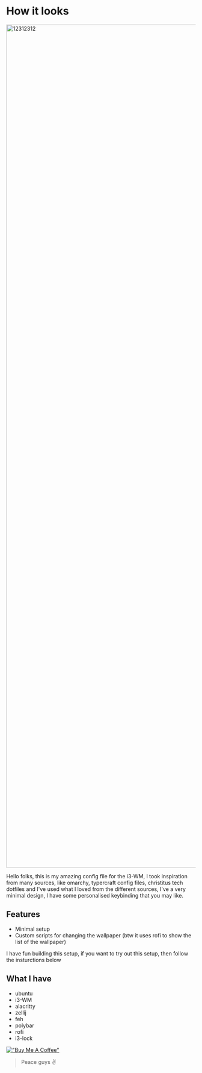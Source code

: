 # How it looks

<img width="3523" height="2238" alt="12312312" src="https://github.com/user-attachments/assets/39175f31-b3a4-4643-bc6e-d7e48e52aff3" />

Hello folks, this is my amazing config file for the i3-WM, I took inspiration from many sources, like omarchy, typercraft config files, christitus tech dotfiles and I've used what I loved from the different sources, I've a very minimal design, I have some personalised keybinding that you may like.

## Features
- Minimal setup
- Custom scripts for changing the wallpaper (btw it uses rofi to show the list of the wallpaper)

I have fun building this setup, if you want to try out this setup, then follow the insturctions below

## What I have
- ubuntu
- i3-WM
- alacritty
- zellij
- feh
- polybar
- rofi
- i3-lock

[!["Buy Me A Coffee"](https://www.buymeacoffee.com/assets/img/custom_images/orange_img.png)](https://www.buymeacoffee.com/lakshyagupta7089)
> Peace guys ✌️
